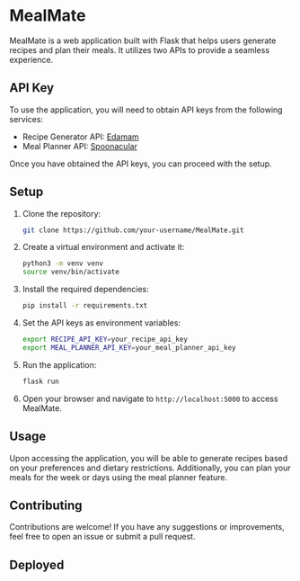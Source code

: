 # MealMate

MealMate is a web application built with Flask that helps users generate recipes and plan their meals. It utilizes two APIs to provide a seamless experience.

## API Key

To use the application, you will need to obtain API keys from the following services:

- Recipe Generator API: [Edamam](https://api.edamam.com/api/recipes/v2)
- Meal Planner API: [Spoonacular](https://api.spoonacular.com/mealplanner/generate)

Once you have obtained the API keys, you can proceed with the setup.

## Setup

1. Clone the repository:

    ```bash
    git clone https://github.com/your-username/MealMate.git
    ```

2. Create a virtual environment and activate it:

    ```bash
    python3 -m venv venv
    source venv/bin/activate
    ```

3. Install the required dependencies:

    ```bash
    pip install -r requirements.txt
    ```

4. Set the API keys as environment variables:

    ```bash
    export RECIPE_API_KEY=your_recipe_api_key
    export MEAL_PLANNER_API_KEY=your_meal_planner_api_key
    ```

5. Run the application:

    ```bash
    flask run
    ```

6. Open your browser and navigate to `http://localhost:5000` to access MealMate.

## Usage

Upon accessing the application, you will be able to generate recipes based on your preferences and dietary restrictions. Additionally, you can plan your meals for the week or days using the meal planner feature.

## Contributing

Contributions are welcome! If you have any suggestions or improvements, feel free to open an issue or submit a pull request.

## Deployed 

